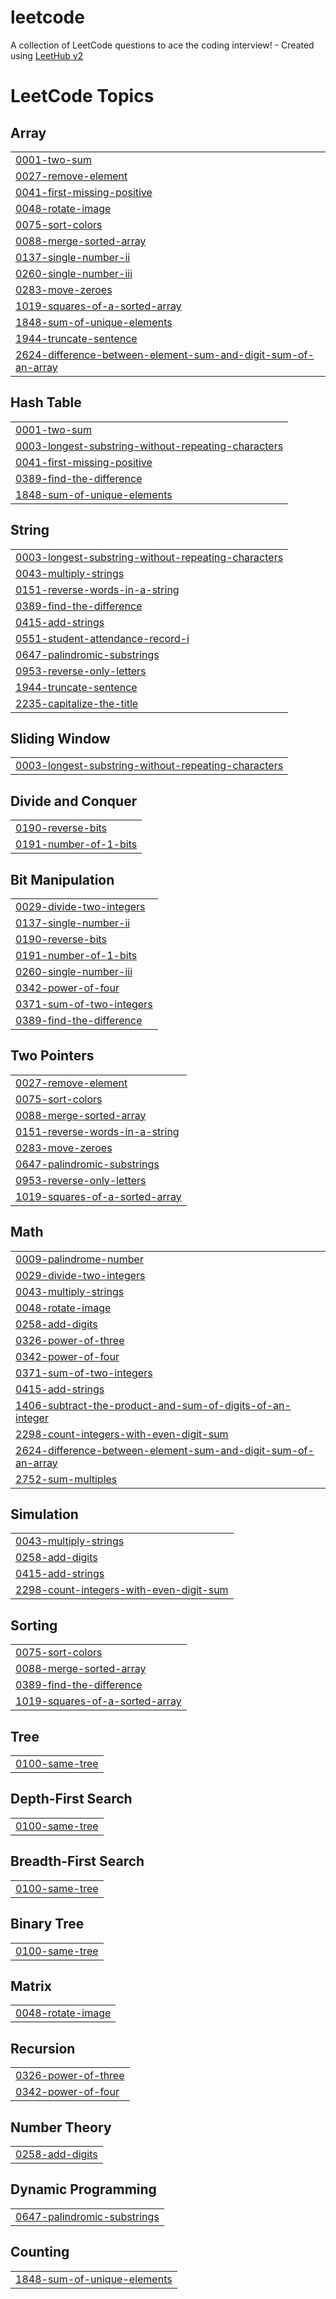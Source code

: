 # leetcode
A collection of LeetCode questions to ace the coding interview! - Created using [LeetHub v2](https://github.com/arunbhardwaj/LeetHub-2.0)

<!---LeetCode Topics Start-->
# LeetCode Topics
## Array
|  |
| ------- |
| [0001-two-sum](https://github.com/fazna023/leetcode/tree/master/0001-two-sum) |
| [0027-remove-element](https://github.com/fazna023/leetcode/tree/master/0027-remove-element) |
| [0041-first-missing-positive](https://github.com/fazna023/leetcode/tree/master/0041-first-missing-positive) |
| [0048-rotate-image](https://github.com/fazna023/leetcode/tree/master/0048-rotate-image) |
| [0075-sort-colors](https://github.com/fazna023/leetcode/tree/master/0075-sort-colors) |
| [0088-merge-sorted-array](https://github.com/fazna023/leetcode/tree/master/0088-merge-sorted-array) |
| [0137-single-number-ii](https://github.com/fazna023/leetcode/tree/master/0137-single-number-ii) |
| [0260-single-number-iii](https://github.com/fazna023/leetcode/tree/master/0260-single-number-iii) |
| [0283-move-zeroes](https://github.com/fazna023/leetcode/tree/master/0283-move-zeroes) |
| [1019-squares-of-a-sorted-array](https://github.com/fazna023/leetcode/tree/master/1019-squares-of-a-sorted-array) |
| [1848-sum-of-unique-elements](https://github.com/fazna023/leetcode/tree/master/1848-sum-of-unique-elements) |
| [1944-truncate-sentence](https://github.com/fazna023/leetcode/tree/master/1944-truncate-sentence) |
| [2624-difference-between-element-sum-and-digit-sum-of-an-array](https://github.com/fazna023/leetcode/tree/master/2624-difference-between-element-sum-and-digit-sum-of-an-array) |
## Hash Table
|  |
| ------- |
| [0001-two-sum](https://github.com/fazna023/leetcode/tree/master/0001-two-sum) |
| [0003-longest-substring-without-repeating-characters](https://github.com/fazna023/leetcode/tree/master/0003-longest-substring-without-repeating-characters) |
| [0041-first-missing-positive](https://github.com/fazna023/leetcode/tree/master/0041-first-missing-positive) |
| [0389-find-the-difference](https://github.com/fazna023/leetcode/tree/master/0389-find-the-difference) |
| [1848-sum-of-unique-elements](https://github.com/fazna023/leetcode/tree/master/1848-sum-of-unique-elements) |
## String
|  |
| ------- |
| [0003-longest-substring-without-repeating-characters](https://github.com/fazna023/leetcode/tree/master/0003-longest-substring-without-repeating-characters) |
| [0043-multiply-strings](https://github.com/fazna023/leetcode/tree/master/0043-multiply-strings) |
| [0151-reverse-words-in-a-string](https://github.com/fazna023/leetcode/tree/master/0151-reverse-words-in-a-string) |
| [0389-find-the-difference](https://github.com/fazna023/leetcode/tree/master/0389-find-the-difference) |
| [0415-add-strings](https://github.com/fazna023/leetcode/tree/master/0415-add-strings) |
| [0551-student-attendance-record-i](https://github.com/fazna023/leetcode/tree/master/0551-student-attendance-record-i) |
| [0647-palindromic-substrings](https://github.com/fazna023/leetcode/tree/master/0647-palindromic-substrings) |
| [0953-reverse-only-letters](https://github.com/fazna023/leetcode/tree/master/0953-reverse-only-letters) |
| [1944-truncate-sentence](https://github.com/fazna023/leetcode/tree/master/1944-truncate-sentence) |
| [2235-capitalize-the-title](https://github.com/fazna023/leetcode/tree/master/2235-capitalize-the-title) |
## Sliding Window
|  |
| ------- |
| [0003-longest-substring-without-repeating-characters](https://github.com/fazna023/leetcode/tree/master/0003-longest-substring-without-repeating-characters) |
## Divide and Conquer
|  |
| ------- |
| [0190-reverse-bits](https://github.com/fazna023/leetcode/tree/master/0190-reverse-bits) |
| [0191-number-of-1-bits](https://github.com/fazna023/leetcode/tree/master/0191-number-of-1-bits) |
## Bit Manipulation
|  |
| ------- |
| [0029-divide-two-integers](https://github.com/fazna023/leetcode/tree/master/0029-divide-two-integers) |
| [0137-single-number-ii](https://github.com/fazna023/leetcode/tree/master/0137-single-number-ii) |
| [0190-reverse-bits](https://github.com/fazna023/leetcode/tree/master/0190-reverse-bits) |
| [0191-number-of-1-bits](https://github.com/fazna023/leetcode/tree/master/0191-number-of-1-bits) |
| [0260-single-number-iii](https://github.com/fazna023/leetcode/tree/master/0260-single-number-iii) |
| [0342-power-of-four](https://github.com/fazna023/leetcode/tree/master/0342-power-of-four) |
| [0371-sum-of-two-integers](https://github.com/fazna023/leetcode/tree/master/0371-sum-of-two-integers) |
| [0389-find-the-difference](https://github.com/fazna023/leetcode/tree/master/0389-find-the-difference) |
## Two Pointers
|  |
| ------- |
| [0027-remove-element](https://github.com/fazna023/leetcode/tree/master/0027-remove-element) |
| [0075-sort-colors](https://github.com/fazna023/leetcode/tree/master/0075-sort-colors) |
| [0088-merge-sorted-array](https://github.com/fazna023/leetcode/tree/master/0088-merge-sorted-array) |
| [0151-reverse-words-in-a-string](https://github.com/fazna023/leetcode/tree/master/0151-reverse-words-in-a-string) |
| [0283-move-zeroes](https://github.com/fazna023/leetcode/tree/master/0283-move-zeroes) |
| [0647-palindromic-substrings](https://github.com/fazna023/leetcode/tree/master/0647-palindromic-substrings) |
| [0953-reverse-only-letters](https://github.com/fazna023/leetcode/tree/master/0953-reverse-only-letters) |
| [1019-squares-of-a-sorted-array](https://github.com/fazna023/leetcode/tree/master/1019-squares-of-a-sorted-array) |
## Math
|  |
| ------- |
| [0009-palindrome-number](https://github.com/fazna023/leetcode/tree/master/0009-palindrome-number) |
| [0029-divide-two-integers](https://github.com/fazna023/leetcode/tree/master/0029-divide-two-integers) |
| [0043-multiply-strings](https://github.com/fazna023/leetcode/tree/master/0043-multiply-strings) |
| [0048-rotate-image](https://github.com/fazna023/leetcode/tree/master/0048-rotate-image) |
| [0258-add-digits](https://github.com/fazna023/leetcode/tree/master/0258-add-digits) |
| [0326-power-of-three](https://github.com/fazna023/leetcode/tree/master/0326-power-of-three) |
| [0342-power-of-four](https://github.com/fazna023/leetcode/tree/master/0342-power-of-four) |
| [0371-sum-of-two-integers](https://github.com/fazna023/leetcode/tree/master/0371-sum-of-two-integers) |
| [0415-add-strings](https://github.com/fazna023/leetcode/tree/master/0415-add-strings) |
| [1406-subtract-the-product-and-sum-of-digits-of-an-integer](https://github.com/fazna023/leetcode/tree/master/1406-subtract-the-product-and-sum-of-digits-of-an-integer) |
| [2298-count-integers-with-even-digit-sum](https://github.com/fazna023/leetcode/tree/master/2298-count-integers-with-even-digit-sum) |
| [2624-difference-between-element-sum-and-digit-sum-of-an-array](https://github.com/fazna023/leetcode/tree/master/2624-difference-between-element-sum-and-digit-sum-of-an-array) |
| [2752-sum-multiples](https://github.com/fazna023/leetcode/tree/master/2752-sum-multiples) |
## Simulation
|  |
| ------- |
| [0043-multiply-strings](https://github.com/fazna023/leetcode/tree/master/0043-multiply-strings) |
| [0258-add-digits](https://github.com/fazna023/leetcode/tree/master/0258-add-digits) |
| [0415-add-strings](https://github.com/fazna023/leetcode/tree/master/0415-add-strings) |
| [2298-count-integers-with-even-digit-sum](https://github.com/fazna023/leetcode/tree/master/2298-count-integers-with-even-digit-sum) |
## Sorting
|  |
| ------- |
| [0075-sort-colors](https://github.com/fazna023/leetcode/tree/master/0075-sort-colors) |
| [0088-merge-sorted-array](https://github.com/fazna023/leetcode/tree/master/0088-merge-sorted-array) |
| [0389-find-the-difference](https://github.com/fazna023/leetcode/tree/master/0389-find-the-difference) |
| [1019-squares-of-a-sorted-array](https://github.com/fazna023/leetcode/tree/master/1019-squares-of-a-sorted-array) |
## Tree
|  |
| ------- |
| [0100-same-tree](https://github.com/fazna023/leetcode/tree/master/0100-same-tree) |
## Depth-First Search
|  |
| ------- |
| [0100-same-tree](https://github.com/fazna023/leetcode/tree/master/0100-same-tree) |
## Breadth-First Search
|  |
| ------- |
| [0100-same-tree](https://github.com/fazna023/leetcode/tree/master/0100-same-tree) |
## Binary Tree
|  |
| ------- |
| [0100-same-tree](https://github.com/fazna023/leetcode/tree/master/0100-same-tree) |
## Matrix
|  |
| ------- |
| [0048-rotate-image](https://github.com/fazna023/leetcode/tree/master/0048-rotate-image) |
## Recursion
|  |
| ------- |
| [0326-power-of-three](https://github.com/fazna023/leetcode/tree/master/0326-power-of-three) |
| [0342-power-of-four](https://github.com/fazna023/leetcode/tree/master/0342-power-of-four) |
## Number Theory
|  |
| ------- |
| [0258-add-digits](https://github.com/fazna023/leetcode/tree/master/0258-add-digits) |
## Dynamic Programming
|  |
| ------- |
| [0647-palindromic-substrings](https://github.com/fazna023/leetcode/tree/master/0647-palindromic-substrings) |
## Counting
|  |
| ------- |
| [1848-sum-of-unique-elements](https://github.com/fazna023/leetcode/tree/master/1848-sum-of-unique-elements) |
<!---LeetCode Topics End-->